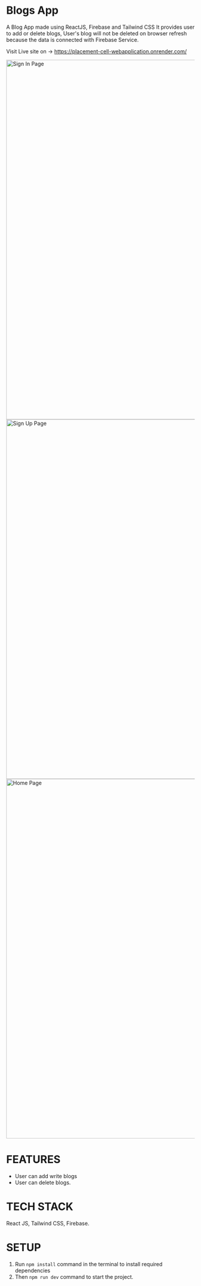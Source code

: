 # Blogs App

A Blog App made using ReactJS, Firebase and Tailwind CSS
It provides user to add or delete blogs, User's blog will not be deleted on browser refresh because the data is connected with Firebase Service.

Visit Live site on -> https://placement-cell-webapplication.onrender.com/

<img width="960" alt="Sign In Page" src="https://ibb.co/N70FJt4">

<img width="960" alt="Sign Up Page" src="https://ibb.co/N70FJt4">

<img width="960" alt="Home Page" src="https://ibb.co/N70FJt4">


# FEATURES

- User can add write blogs
- User can delete blogs.

# TECH STACK

React JS, Tailwind CSS, Firebase.

# SETUP

1) Run `npm install` command in the terminal to install required dependencies
2) Then `npm run dev` command to start the project.


